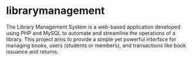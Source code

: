 # librarymanagement
The Library Management System is a web-based application developed using PHP and MySQL to automate and streamline the operations of a library. This project aims to provide a simple yet powerful interface for managing books, users (students or members), and transactions like book issuance and returns.

